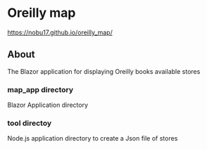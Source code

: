 # Oreilly map
https://nobu17.github.io/oreilly_map/

## About 
The Blazor application for displaying Oreilly books available stores

### map_app directory

Blazor Application directory

### tool directoy

Node.js application directory to create a Json file of stores


